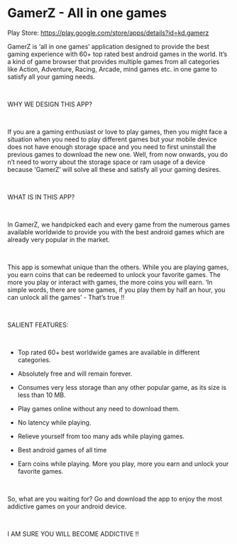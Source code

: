 # GamerZ - All in one games

Play Store: https://play.google.com/store/apps/details?id=kd.gamerz

GamerZ is ‘all in one games’ application designed to provide the best gaming experience with 60+ top rated best android games in the world. It’s a kind of game browser that provides multiple games from all categories like Action, Adventure, Racing, Arcade, mind games etc. in one game to satisfy all your gaming needs.

<br/>

WHY WE DESIGN THIS APP?<br/>

<br/>

If you are a gaming enthusiast or love to play games, then you might face a situation when you need to play different games but your mobile device does not have enough storage space and you need to first uninstall the previous games to download the new one.
Well, from now onwards, you do n’t need to worry about the storage space or ram usage of a device because ‘GamerZ’ will solve all these and satisfy all your gaming desires.

<br/>

WHAT IS IN THIS APP?<br/>

<br/>

In GamerZ, we handpicked each and every game from the numerous games available worldwide to provide you with the best android games which are already very popular in the market.<br/>

<br/>

This app is somewhat unique than the others. While you are playing games, you earn coins that can be redeemed to unlock your favorite games. The more you play or interact with games, the more coins you will earn. ‘In simple words, there are some games, if you play them by half an hour, you can unlock all the games’ - That’s true !!

<br/>

SALIENT FEATURES:<br/>

<br/>

+ Top rated 60+ best worldwide games are available in different categories.<br/>

+ Absolutely free and will remain forever.<br/>

+ Consumes very less storage than any other popular game, as its size is less than 10 MB.<br/>

+ Play games online without any need to download them.<br/>

+ No latency while playing.<br/>

+ Relieve yourself from too many ads while playing games.<br/>

+ Best android games of all time<br/>

+ Earn coins while playing. More you play, more you earn and unlock your favorite games.<br/>

<br/>

So, what are you waiting for? Go and download the app to enjoy the most addictive games on your android device.<br/>

<br/>

I AM SURE YOU WILL BECOME ADDICTIVE !!<br/>
